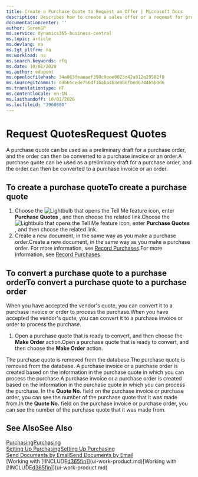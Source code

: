 ```yaml
---
title: Create a Purchase Quote to Request an Offer | Microsoft Docs
description: Describes how to create a sales offer or a request for proposal (RFQ) document to record your offer to a customer to sell products under certain terms.
documentationcenter: ''
author: SorenGP
ms.service: dynamics365-business-central
ms.topic: article
ms.devlang: na
ms.tgt_pltfrm: na
ms.workload: na
ms.search.keywords: rfq
ms.date: 10/01/2020
ms.author: edupont
ms.openlocfilehash: 34a063feaeaef390c9eee8023d42a912a29582f8
ms.sourcegitcommit: ddbb5cede750df1baba4b3eab8fbed6744b5b9d6
ms.translationtype: HT
ms.contentlocale: en-IN
ms.lasthandoff: 10/01/2020
ms.locfileid: "3960080"
---
```

# <a name="request-quotes"></a><span data-ttu-id="c2d18-103">Request Quotes</span><span class="sxs-lookup"><span data-stu-id="c2d18-103">Request Quotes</span></span>
<span data-ttu-id="c2d18-104">A purchase quote can be used as a preliminary draft for a purchase order, and the order can then be converted to a purchase invoice or an order.</span><span class="sxs-lookup"><span data-stu-id="c2d18-104">A purchase quote can be used as a preliminary draft for a purchase order, and the order can then be converted to a purchase invoice or an order.</span></span>


## <a name="to-create-a-purchase-quote"></a><span data-ttu-id="c2d18-105">To create a purchase quote</span><span class="sxs-lookup"><span data-stu-id="c2d18-105">To create a purchase quote</span></span>
1. <span data-ttu-id="c2d18-106">Choose the ![Lightbulb that opens the Tell Me feature](media/ui-search/search_small.png "Tell me what you want to do") icon, enter **Purchase Quotes** , and then choose the related link.</span><span class="sxs-lookup"><span data-stu-id="c2d18-106">Choose the ![Lightbulb that opens the Tell Me feature](media/ui-search/search_small.png "Tell me what you want to do") icon, enter **Purchase Quotes** , and then choose the related link.</span></span>
2. <span data-ttu-id="c2d18-107">Create a new document, in the same way as you make a purchase order.</span><span class="sxs-lookup"><span data-stu-id="c2d18-107">Create a new document, in the same way as you make a purchase order.</span></span> <span data-ttu-id="c2d18-108">For more information, see [Record Purchases](purchasing-how-record-purchases.md).</span><span class="sxs-lookup"><span data-stu-id="c2d18-108">For more information, see [Record Purchases](purchasing-how-record-purchases.md).</span></span>

## <a name="to-convert-a-purchase-quote-to-a-purchase-order"></a><span data-ttu-id="c2d18-109">To convert a purchase quote to a purchase order</span><span class="sxs-lookup"><span data-stu-id="c2d18-109">To convert a purchase quote to a purchase order</span></span>
<span data-ttu-id="c2d18-110">When you have accepted the vendor's quote, you can convert it to a purchase invoice or order to process the purchase.</span><span class="sxs-lookup"><span data-stu-id="c2d18-110">When you have accepted the vendor's quote, you can convert it to a purchase invoice or order to process the purchase.</span></span>

1. <span data-ttu-id="c2d18-111">Open a purchase quote that is ready to convert, and then choose the **Make Order** action.</span><span class="sxs-lookup"><span data-stu-id="c2d18-111">Open a purchase quote that is ready to convert, and then choose the **Make Order** action.</span></span>

<span data-ttu-id="c2d18-112">The purchase quote is removed from the database.</span><span class="sxs-lookup"><span data-stu-id="c2d18-112">The purchase quote is removed from the database.</span></span> <span data-ttu-id="c2d18-113">A purchase invoice or a purchase order is created based on the information in the purchase quote in which you can process the purchase.</span><span class="sxs-lookup"><span data-stu-id="c2d18-113">A purchase invoice or a purchase order is created based on the information in the purchase quote in which you can process the purchase.</span></span> <span data-ttu-id="c2d18-114">In the **Quote No.** field on the purchase invoice or purchase order, you can see the number of the purchase quote that it was made from.</span><span class="sxs-lookup"><span data-stu-id="c2d18-114">In the **Quote No.** field on the purchase invoice or purchase order, you can see the number of the purchase quote that it was made from.</span></span>

## <a name="see-also"></a><span data-ttu-id="c2d18-115">See Also</span><span class="sxs-lookup"><span data-stu-id="c2d18-115">See Also</span></span>
[<span data-ttu-id="c2d18-116">Purchasing</span><span class="sxs-lookup"><span data-stu-id="c2d18-116">Purchasing</span></span>](purchasing-manage-purchasing.md)  
[<span data-ttu-id="c2d18-117">Setting Up Purchasing</span><span class="sxs-lookup"><span data-stu-id="c2d18-117">Setting Up Purchasing</span></span>](purchasing-setup-purchasing.md)  
[<span data-ttu-id="c2d18-118">Send Documents by Email</span><span class="sxs-lookup"><span data-stu-id="c2d18-118">Send Documents by Email</span></span>](ui-how-send-documents-email.md)  
<span data-ttu-id="c2d18-119">[Working with [!INCLUDE[d365fin](includes/d365fin_md.md)]](ui-work-product.md)</span><span class="sxs-lookup"><span data-stu-id="c2d18-119">[Working with [!INCLUDE[d365fin](includes/d365fin_md.md)]](ui-work-product.md)</span></span>
